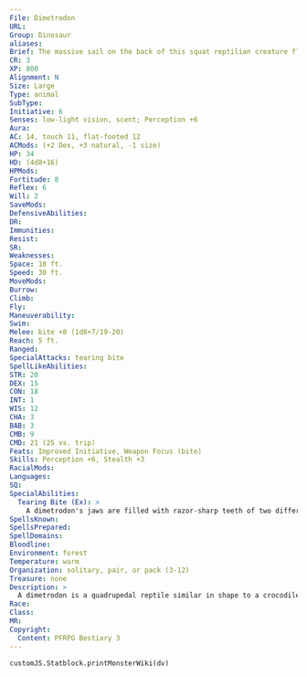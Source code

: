 ```yaml
---
File: Dimetrodon
URL: 
Group: Dinosaur
aliases: 
Brief: The massive sail on the back of this squat reptilian creature flexes and twitches as the beast stalks forward.
CR: 3
XP: 800
Alignment: N
Size: Large
Type: animal
SubType: 
Initiative: 6
Senses: low-light vision, scent; Perception +6
Aura: 
AC: 14, touch 11, flat-footed 12
ACMods: (+2 Dex, +3 natural, -1 size)
HP: 34
HD: (4d8+16)
HPMods: 
Fortitude: 8
Reflex: 6
Will: 2
SaveMods: 
DefensiveAbilities: 
DR: 
Immunities: 
Resist: 
SR: 
Weaknesses: 
Space: 10 ft.
Speed: 30 ft.
MoveMods: 
Burrow: 
Climb: 
Fly: 
Maneuverability: 
Swim: 
Melee: bite +8 (1d8+7/19-20)
Reach: 5 ft.
Ranged: 
SpecialAttacks: tearing bite
SpellLikeAbilities: 
STR: 20
DEX: 15
CON: 18
INT: 1
WIS: 12
CHA: 3
BAB: 3
CMB: 9
CMD: 21 (25 vs. trip)
Feats: Improved Initiative, Weapon Focus (bite)
Skills: Perception +6, Stealth +3
RacialMods: 
Languages: 
SQ: 
SpecialAbilities:
  Tearing Bite (Ex): >
    A dimetrodon's jaws are filled with razor-sharp teeth of two different sizes. This gives the creature a threat range of 19-20 with its bite attack.
SpellsKnown: 
SpellsPrepared: 
SpellDomains: 
Bloodline: 
Environment: forest
Temperature: warm
Organization: solitary, pair, or pack (3-12)
Treasure: none
Description: >
  A dimetrodon is a quadrupedal reptile similar in shape to a crocodile, but with a blunter snout filled with jagged, sharp teeth. Its most distinguishing feature is the massive sail that runs the length of its back. By extending or contracting the fin, the cold-blooded reptile can control its body temperature with ease. While they are not technically dinosaurs, dimetrodons are still often found dwelling in regions inhabited by such creatures.  A fully grown adult dimetrodon can reach a length of up to 15 feet and weigh upward of 2,000 pounds.  Dimetrodon Companions  Starting Statistics: Size Medium; Speed 30 ft.; AC +2 natural armor; Attack bite (1d8); Ability Scores Str 12, Dex 16, Con 14, Int 1, Wis 12, Cha 3; Special Qualities tearing bite. 7th-Level Advancement: Size Large; AC +1 natural armor; Attack bite (2d8); Ability Scores Str +8, Dex -2, Con +4.
Race: 
Class: 
MR: 
Copyright:
  Content: PFRPG Bestiary 3
---
```

```dataviewjs
customJS.Statblock.printMonsterWiki(dv)
```
